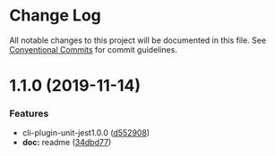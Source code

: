 # Change Log

All notable changes to this project will be documented in this file.
See [Conventional Commits](https://conventionalcommits.org) for commit guidelines.

# 1.1.0 (2019-11-14)


### Features

* cli-plugin-unit-jest1.0.0 ([d552908](https://github.com/juicecube/Yuumi/commit/d552908a4cd429c181545654d650bd2f52693e3b))
* **doc:** readme ([34dbd77](https://github.com/juicecube/Yuumi/commit/34dbd77eedc6588f6dab4f152c83e1c3dd24dac2))
